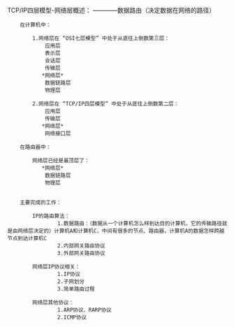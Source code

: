 TCP/IP四层模型-网络层概述：
————数据路由（决定数据在网络的路径）


		在计算机中：

			1.网络层在 “OSI七层模型” 中处于从底往上倒数第三层：
				应用层
				表示层
				会话层
				传输层
			   *网络层*
				数据链路层
				物理层

			2.网络层在 “TCP/IP四层模型” 中处于从底往上倒数第二层：
				应用层
				传输层
			   *网络层*
				网络接口层
			
		在路由器中：

			网络层已经是最顶层了：
			   *网络层*
				数据链路层
				物理层


		主要完成的工作：
			
			IP的路由算法：
					1.数据路由：（数据从一个计算机怎么样到达目的计算机，它的传输路径就是由网络层决定的）计算机A和计算机C，中间有很多的节点、路由器，计算机A的数据怎样跨越节点到达计算机C
					2.内部网关路由协议
					3.外部网关路由协议

			网络层IP协议相关：
					1.IP协议
					2.子网划分
					3.简单路由过程					

			网络层其他协议：
					1.ARP协议、RARP协议
					2.ICMP协议